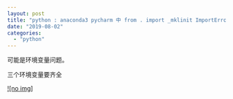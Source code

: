 ```yaml
---
layout: post
title: "python : anaconda3 pycharm 中 from . import _mklinit ImportError: DLL load failed"
date: "2019-08-02"
categories: 
  - "python"
---
```


可能是环境变量问题。

三个环境变量要齐全

[![no img]](http://127.0.0.1/?attachment_id=2552)
